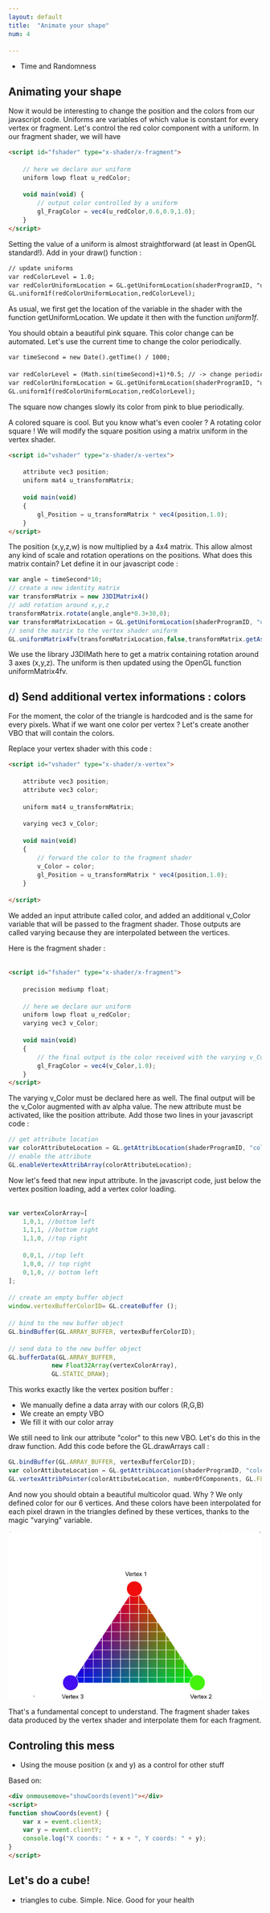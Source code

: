 ```yaml
---
layout: default
title:  "Animate your shape"
num: 4

---
```


*  Time and Randomness

## Animating your shape

Now it would be interesting to change the position and the colors from our javascript code. 
Uniforms are variables of which value is constant for every vertex or fragment. 
Let's control the red color component with a uniform. In our fragment shader, we will have

~~~ html
<script id="fshader" type="x-shader/x-fragment">
    
    // here we declare our uniform
    uniform lowp float u_redColor;

    void main(void) {
        // output color controlled by a uniform
        gl_FragColor = vec4(u_redColor,0.6,0.9,1.0);
    }
</script>

~~~

Setting the value of a uniform is almost straightforward (at least in OpenGL standard!). Add in your draw() function : 

~~~ html
// update uniforms
var redColorLevel = 1.0;
var redColorUniformLocation = GL.getUniformLocation(shaderProgramID, "u_redColor");
GL.uniform1f(redColorUniformLocation,redColorLevel);
~~~

As usual, we first get the location of the variable in the shader with the function getUniformLocation. 
We update it then with the function *uniform1f*. 

You should obtain a beautiful pink square. 
This color change can be automated. Let's use the current time to change the color periodically. 

~~~ html
var timeSecond = new Date().getTime() / 1000;

var redColorLevel = (Math.sin(timeSecond)+1)*0.5; // -> change periodically with time
var redColorUniformLocation = GL.getUniformLocation(shaderProgramID, "u_redColor");
GL.uniform1f(redColorUniformLocation,redColorLevel);
~~~

The square now changes slowly its color from pink to blue periodically. 

A colored square is cool. But you know what's even cooler ? A rotating color square !
We will modify the square position using a matrix uniform in the vertex shader. 

~~~ html
<script id="vshader" type="x-shader/x-vertex">

    attribute vec3 position; 
    uniform mat4 u_transformMatrix;

    void main(void) 
    { 
        gl_Position = u_transformMatrix * vec4(position,1.0);
    }
</script>
~~~

The position (x,y,z,w) is now multiplied by a 4x4 matrix. This allow almost any kind of scale and rotation operations on the positions. What does this matrix contain? 
Let define it in our javascript code :

~~~ JavaScript
var angle = timeSecond*10;
// create a new identity matrix
var transformMatrix = new J3DIMatrix4()
// add rotation around x,y,z 
transformMatrix.rotate(angle,angle*0.3+30,0);
var transformMatrixLocation = GL.getUniformLocation(shaderProgramID, "u_transformMatrix");
// send the matrix to the vertex shader uniform 
GL.uniformMatrix4fv(transformMatrixLocation,false,transformMatrix.getAsFloat32Array());
~~~

We use the library J3DIMath here to get a matrix containing rotation around 3 axes (x,y,z). 
The uniform is then updated using the OpenGL function uniformMatrix4fv.

## d) Send additional vertex informations : colors

For the moment, the color of the triangle is hardcoded and is the same for every pixels. What if we want one color per vertex ? Let's create another VBO that will contain the colors. 

Replace your vertex shader with this code : 


~~~ html
<script id="vshader" type="x-shader/x-vertex">

    attribute vec3 position; 
    attribute vec3 color;

    uniform mat4 u_transformMatrix;

    varying vec3 v_Color;

    void main(void) 
    { 
        // forward the color to the fragment shader
        v_Color = color;
        gl_Position = u_transformMatrix * vec4(position,1.0);
    }

</script>
~~~

We added an input attribute called color, and added an additional v_Color variable that will be passed to the fragment shader. Those outputs are called varying because they are interpolated between the vertices. 

Here is the fragment shader : 

~~~ html

<script id="fshader" type="x-shader/x-fragment">

    precision mediump float;

    // here we declare our uniform
    uniform lowp float u_redColor;
    varying vec3 v_Color;

    void main(void) 
    {
        // the final output is the color received with the varying v_Color
        gl_FragColor = vec4(v_Color,1.0);
    }
</script>

~~~

The varying v_Color must be declared here as well. The final output will be the v_Color augmented with av alpha value. 
The new attribute must be activated, like the position attribute. Add those two lines  in your javascript code : 

~~~ JavaScript
// get attribute location
var colorAttributeLocation = GL.getAttribLocation(shaderProgramID, "color");
// enable the attribute
GL.enableVertexAttribArray(colorAttributeLocation);
~~~ 

Now let's feed that new input attribute. In the javascript code, just below the vertex position loading, add a vertex color loading. 

~~~ JavaScript

var vertexColorArray=[
    1,0,1, //bottom left
    1,1,1, //bottom right
    1,1,0, //top right
    
    0,0,1, //top left
    1,0,0, // top right
    0,1,0, // bottom left
];

// create an empty buffer object
window.vertexBufferColorID= GL.createBuffer ();

// bind to the new buffer object
GL.bindBuffer(GL.ARRAY_BUFFER, vertexBufferColorID);

// send data to the new buffer object
GL.bufferData(GL.ARRAY_BUFFER,
            new Float32Array(vertexColorArray),
            GL.STATIC_DRAW);
~~~

This works exactly like the vertex position buffer : 
* We manually define a data array with our colors (R,G,B)
* We create an empty VBO
* We fill it with our color array

We still need to link our attribute "color" to this new VBO. Let's do this in the draw function. Add this code before the GL.drawArrays call : 

~~~ JavaScript
GL.bindBuffer(GL.ARRAY_BUFFER, vertexBufferColorID);
var colorAttibuteLocation = GL.getAttribLocation(shaderProgramID, "color")
GL.vertexAttribPointer(colorAttibuteLocation, numberOfComponents, GL.FLOAT, false,0,0) ;
~~~ 

And now you should obtain a beautiful multicolor quad. Why ? We only defined color for our 6 vertices. And these colors have been interpolated for each pixel drawn in the  triangles defined by these vertices, thanks to the magic "varying" variable. 

<img src="./assets/fragmentInterpolation.jpg" alt="Fragment Interpolation">

That's a fundamental concept to understand. The fragment shader takes data produced by the vertex shader and interpolate them for each fragment.


## Controling this mess

* Using the mouse position (x and y) as a control for other stuff

Based on:

~~~ HTML
<div onmousemove="showCoords(event)"></div>
<script>
function showCoords(event) {
    var x = event.clientX;
    var y = event.clientY;
    console.log("X coords: " + x + ", Y coords: " + y);
}
</script>
~~~

## Let's do a cube!
* triangles to cube. Simple. Nice. Good for your health
